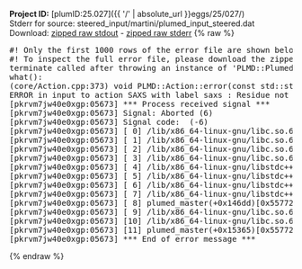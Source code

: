 **Project ID:** [plumID:25.027]({{ '/' | absolute_url }}eggs/25/027/)  
Stderr for source:  steered_input/martini/plumed_input_steered.dat   
Download: [zipped raw stdout](plumed_input_steered.dat.plumed_master.stdout.txt.zip) - [zipped raw stderr](plumed_input_steered.dat.plumed_master.stderr.txt.zip) 
{% raw %}
<pre>
#! Only the first 1000 rows of the error file are shown below
#! To inspect the full error file, please download the zipped raw stderr file above
terminate called after throwing an instance of 'PLMD::Plumed::ExceptionError'
what():
(core/Action.cpp:373) void PLMD::Action::error(const std::string&) const
ERROR in input to action SAXS with label saxs : Residue not known: SOL
[pkrvm7jw40e0xgp:05673] *** Process received signal ***
[pkrvm7jw40e0xgp:05673] Signal: Aborted (6)
[pkrvm7jw40e0xgp:05673] Signal code:  (-6)
[pkrvm7jw40e0xgp:05673] [ 0] /lib/x86_64-linux-gnu/libc.so.6(+0x45330)[0x7fb2bc845330]
[pkrvm7jw40e0xgp:05673] [ 1] /lib/x86_64-linux-gnu/libc.so.6(pthread_kill+0x11c)[0x7fb2bc89eb2c]
[pkrvm7jw40e0xgp:05673] [ 2] /lib/x86_64-linux-gnu/libc.so.6(gsignal+0x1e)[0x7fb2bc84527e]
[pkrvm7jw40e0xgp:05673] [ 3] /lib/x86_64-linux-gnu/libc.so.6(abort+0xdf)[0x7fb2bc8288ff]
[pkrvm7jw40e0xgp:05673] [ 4] /lib/x86_64-linux-gnu/libstdc++.so.6(+0xa5ff5)[0x7fb2bcca5ff5]
[pkrvm7jw40e0xgp:05673] [ 5] /lib/x86_64-linux-gnu/libstdc++.so.6(+0xbb0da)[0x7fb2bccbb0da]
[pkrvm7jw40e0xgp:05673] [ 6] /lib/x86_64-linux-gnu/libstdc++.so.6(_ZSt10unexpectedv+0x0)[0x7fb2bcca5a55]
[pkrvm7jw40e0xgp:05673] [ 7] /lib/x86_64-linux-gnu/libstdc++.so.6(+0xa5a6f)[0x7fb2bcca5a6f]
[pkrvm7jw40e0xgp:05673] [ 8] plumed_master(+0x146dd)[0x55772858c6dd]
[pkrvm7jw40e0xgp:05673] [ 9] /lib/x86_64-linux-gnu/libc.so.6(+0x2a1ca)[0x7fb2bc82a1ca]
[pkrvm7jw40e0xgp:05673] [10] /lib/x86_64-linux-gnu/libc.so.6(__libc_start_main+0x8b)[0x7fb2bc82a28b]
[pkrvm7jw40e0xgp:05673] [11] plumed_master(+0x15365)[0x55772858d365]
[pkrvm7jw40e0xgp:05673] *** End of error message ***
</pre>
{% endraw %}

